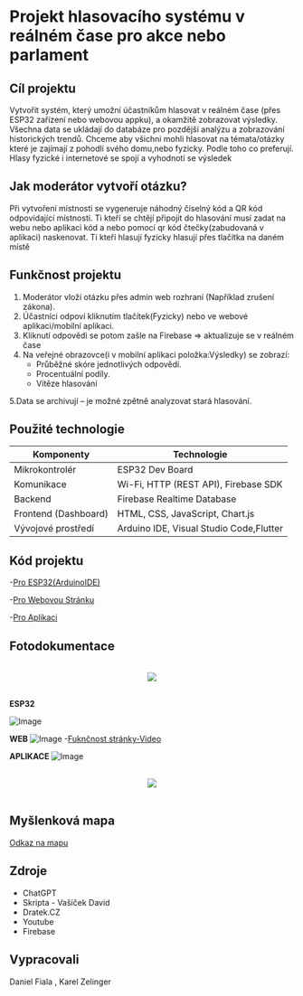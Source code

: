 # Projekt hlasovacího systému v reálném čase pro akce nebo parlament
## Cíl projektu
Vytvořit systém, který umožní účastníkům hlasovat v reálném čase (přes ESP32 zařízení nebo webovou appku), a okamžitě zobrazovat výsledky. Všechna data se ukládají do databáze pro pozdější analýzu a zobrazování historických trendů. Chceme aby všichni mohli hlasovat na témata/otázky které je zajímají z pohodlí svého domu,nebo fyzicky. Podle toho co preferují. Hlasy fyzické i internetové se spojí a vyhodnotí se výsledek

## Jak moderátor vytvoří otázku?
Při vytvoření místnosti se vygeneruje náhodný číselný kód a QR kód odpovídající místnosti. Ti kteří se chtějí připojit do hlasování musí zadat na webu nebo aplikaci kód a nebo pomocí
qr kód čtečky(zabudovaná v aplikaci) naskenovat. Ti kteří hlasují fyzicky hlasují přes tlačítka na daném místě

## Funkčnost projektu
1. Moderátor vloží otázku přes admin web rozhraní (Například zrušení zákona).
2. Účastníci odpoví kliknutím tlačítek(Fyzicky) nebo ve webové aplikaci/mobilní aplikaci.
3. Kliknutí odpovědi se potom zašle na Firebase => aktualizuje se v reálném čase
4. Na veřejné obrazovce(i v mobilní aplikaci položka:Výsledky) se zobrazí:
   - Průběžné skóre jednotlivých odpovědí.
   - Procentuální podíly.
   - Vítěze hlasování

5.Data se archivují – je možné zpětně analyzovat stará hlasování.

##  Použité technologie

| Komponenty             | Technologie                      |
|-------------------------|-----------------------------------|
| Mikrokontrolér          | ESP32 Dev Board                  |
| Komunikace              | Wi-Fi, HTTP (REST API), Firebase SDK |
| Backend                 | Firebase Realtime Database       |
| Frontend (Dashboard)    | HTML, CSS, JavaScript, Chart.js   |
| Vývojové prostředí      | Arduino IDE, Visual Studio Code,Flutter  |

## Kód projektu

-[Pro ESP32(ArduinoIDE)](ChytreHlasovani_ESP32/ChytreHlasovani_ESP32.ino) 

-[Pro Webovou Stránku](ChytreHlasovani_WEB/web_stranka_hlasovani)

-[Pro Aplikaci](ChytreHlasovani_Flutter/Kód_do_Flutteru)

## Fotodokumentace
<br>
<div align="center">
  <img src="https://github.com/user-attachments/assets/feac63ed-3fda-4bf2-82c7-f65da9da00b2">
</div>
<br>

**ESP32**

![Image](https://github.com/user-attachments/assets/75957c80-47ac-4f2a-8596-dee881acc3d7)


**WEB**
![Image](https://github.com/user-attachments/assets/139ac4c1-8c50-4bcd-861e-81eceb093e8b)
-[Fuknčnost stránky-Video](https://www.youtube.com/watch?v=7Q2wn-c0a28)


**APLIKACE**
![Image](https://github.com/user-attachments/assets/a868f24d-dc1f-4c41-9600-ccdbc527ad98)

<br>
<div align="center">
  <img src="https://github.com/user-attachments/assets/f65b6747-1882-4aeb-8124-c898f70c635d">
</div>
<br>

## Myšlenková mapa
[Odkaz na mapu](https://coggle.it/diagram/aBSj1MeQzBRMp7a8/t/projekt-hlasovacího-systému-v-čase-pro-akce-nebo-parlament)




## Zdroje
- ChatGPT
- Skripta - Vašíček David
- Dratek.CZ
- Youtube
- Firebase

## Vypracovali
Daniel Fiala , Karel Zelinger



